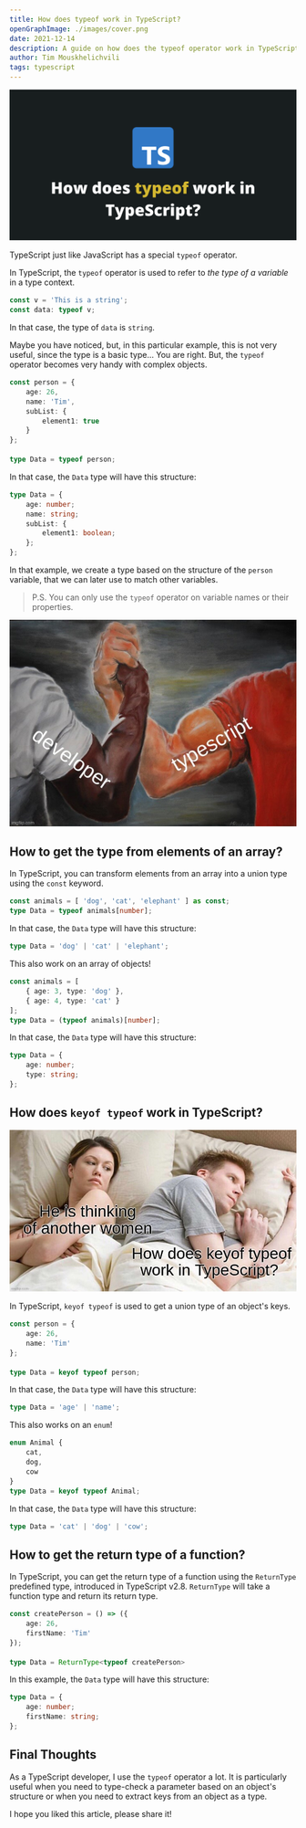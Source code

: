 ```yaml
---
title: How does typeof work in TypeScript?
openGraphImage: ./images/cover.png
date: 2021-12-14
description: A guide on how does the typeof operator work in TypeScript?
author: Tim Mouskhelichvili
tags: typescript
---
```


![TypeScript typeof](./images/cover.png)

<Summary />

TypeScript just like JavaScript has a special `typeof` operator.

In TypeScript, the `typeof` operator is used to refer to *the type of a variable* in a type context.

```typescript
const v = 'This is a string';
const data: typeof v;
```

In that case, the type of `data` is `string`.

Maybe you have noticed, but, in this particular example, this is not very useful, since the type is a basic type... You are right. But, the `typeof` operator becomes very handy with complex objects.

```typescript
const person = {
	age: 26,
	name: 'Tim',
	subList: {
		element1: true
	}
};

type Data = typeof person;
```

In that case, the `Data` type will have this structure:

```typescript
type Data = {
	age: number;
    name: string;
	subList: {
		element1: boolean;
	};
};
```

In that example, we create a type based on the structure of the `person` variable, that we can later use to match other variables.

> P.S. You can only use the `typeof` operator on variable names or their properties.

![TypeScript typeof](./images/1.jpg)

## How to get the type from elements of an array?

In TypeScript, you can transform elements from an array into a union type using the `const` keyword.

```typescript
const animals = [ 'dog', 'cat', 'elephant' ] as const;
type Data = typeof animals[number];
```
In that case, the `Data` type will have this structure:

```typescript
type Data = 'dog' | 'cat' | 'elephant';
```

This also work on an array of objects!

```typescript
const animals = [
    { age: 3, type: 'dog' },
    { age: 4, type: 'cat' }
];
type Data = (typeof animals)[number];
```

In that case, the `Data` type will have this structure:

```typescript
type Data = {
	age: number;
	type: string;
};
```

## How does `keyof typeof` work in TypeScript?

![TypeScript keyof typeof](./images/2.jpg)

In TypeScript, `keyof typeof` is used to get a union type of an object's keys.

```typescript
const person = {
	age: 26,
	name: 'Tim'
};

type Data = keyof typeof person;
```

In that case, the `Data` type will have this structure:

```typescript
type Data = 'age' | 'name';
```

This also works on an `enum`!

```typescript
enum Animal {
	cat,
	dog,
	cow
}
type Data = keyof typeof Animal;
```

In that case, the `Data` type will have this structure:

```typescript
type Data = 'cat' | 'dog' | 'cow';
```

## How to get the return type of a function?

In TypeScript, you can get the return type of a function using the `ReturnType` predefined type, introduced in TypeScript v2.8. `ReturnType` will take a function type and return its return type.

```typescript
const createPerson = () => ({
	age: 26,
	firstName: 'Tim'
});
  
type Data = ReturnType<typeof createPerson>
```

In this example, the `Data` type will have this structure:

```typescript
type Data = {
	age: number;
	firstName: string;
};
```

## Final Thoughts

As a TypeScript developer, I use the `typeof` operator a lot. It is particularly useful when you need to type-check a parameter based on an object's structure or when you need to extract keys from an object as a type.

I hope you liked this article, please share it!